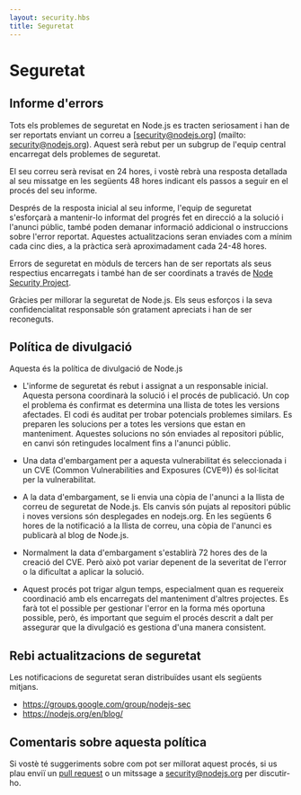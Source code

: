 ```yaml
---
layout: security.hbs
title: Seguretat
---
```


# Seguretat

## Informe d'errors

Tots els problemes de seguretat en Node.js es tracten seriosament i han de ser reportats enviant un correu a [security@nodejs.org]
(mailto: security@nodejs.org).
Aquest serà rebut per un subgrup de l'equip central encarregat dels problemes de seguretat.

El seu correu serà revisat en 24 hores, i vostè rebrà una resposta detallada al seu missatge en les següents 48 hores indicant els passos a seguir en el procés del seu informe.

Després de la resposta inicial al seu informe, l'equip de seguretat s'esforçarà a mantenir-lo informat del progrés fet en
direcció a la solució i l'anunci públic, també poden demanar informació addicional o instruccions sobre l'error reportat.
Aquestes actualitzacions seran enviades com a mínim cada cinc dies, a la pràctica serà aproximadament cada 24-48 hores.

Errors de seguretat en mòduls de tercers han de ser reportats als seus respectius encarregats i també han de ser coordinats
a través de [Node Security Project](https://nodesecurity.io).

Gràcies per millorar la seguretat de Node.js. Els seus esforços i la seva confidencialitat responsable són gratament apreciats
i han de ser reconeguts.

## Política de divulgació

Aquesta és la política de divulgació de Node.js

- L'informe de seguretat és rebut i assignat a un responsable inicial. Aquesta persona coordinarà la solució i el procés
de publicació. Un cop el problema és confirmat es determina una llista de totes les versions afectades. El codi és auditat
per trobar potencials problemes similars. Es preparen les solucions per a totes les versions que estan en manteniment.
Aquestes solucions no són enviades al repositori públic, en canvi són retingudes localment fins a l'anunci públic.

- Una data d'embargament per a aquesta vulnerabilitat és seleccionada i un CVE (Common Vulnerabilities and  Exposures (CVE®))
és sol·licitat per la vulnerabilitat.

- A la data d'embargament, se li envia una còpia de l'anunci a la llista de correu de seguretat de Node.js. Els canvis són pujats al repositori públic i noves versions són desplegades en nodejs.org. En les següents 6 hores de la notificació a la llista de correu, una còpia de l'anunci es publicarà al blog de Node.js.

- Normalment la data d'embargament s'establirà 72 hores des de la creació del CVE. Però això pot variar depenent de
la severitat de l'error o la dificultat a aplicar la solució.

- Aquest procés pot trigar algun temps, especialment quan es requereix coordinació amb els encarregats del manteniment d'altres projectes. 
Es farà tot el possible per gestionar l'error en la forma més oportuna possible, però, és important que seguim el procés descrit a dalt per assegurar que la divulgació es gestiona d'una manera consistent.

## Rebi actualitzacions de seguretat

Les notificacions de seguretat seran distribuïdes usant els següents mitjans.

- <https://groups.google.com/group/nodejs-sec>
- <https://nodejs.org/en/blog/>


## Comentaris sobre aquesta política

Si vostè té suggeriments sobre com pot ser millorat aquest procés, si us plau enviï un [pull request](https://github.com/nodejs/nodejs.org)
o un mitssage a [security@nodejs.org](mailto:security@nodejs.org) per discutir-ho.
